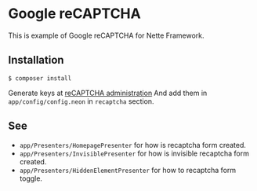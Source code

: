 # Google reCAPTCHA

This is example of Google reCAPTCHA for Nette Framework.

## Installation

```
$ composer install
```

Generate keys at [reCAPTCHA administration](https://www.google.com/recaptcha/admin#list)
And add them in `app/config/config.neon` in `recaptcha` section.

## See

- `app/Presenters/HomepagePresenter` for how is recaptcha form created.
- `app/Presenters/InvisiblePresenter` for how is invisible recaptcha form created.
- `app/Presenters/HiddenElementPresenter` for how to recaptcha form toggle.
